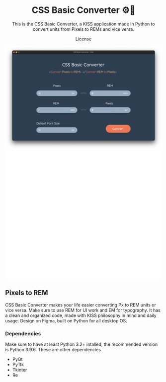 <h1 align="center">CSS Basic Converter ⚙️🧠</h1>

<p align="center">
 This is the CSS Basic Converter, a KISS application made in Python to convert units from Pixels to REMs and vice versa.
</p>

<p align="center">
  <a href="https://github.com/DreamDevourer/css-px-rem-converter/blob/main/LICENSE">License</a>
</p>

<img src="https://github.com/DreamDevourer/css-px-rem-converter/blob/main/Images/softwareFinal.png?raw=true"></img>
<br>
<img src="https://raw.githubusercontent.com/DreamDevourer/css-px-rem-converter/81914b9b66ced1af26a99855d4665ab887ac41ab/Images/codeOrganization.svg"></img>
<br>
## Pixels to REM
CSS Basic Converter makes your life easier converting Px to REM units or vice versa. Make sure to use REM for UI work and EM for typography. It has a clean and organized code, made with KISS philosophy in mind and daily usage. Design on Figma, built on Python for all desktop OS.

### Dependencies
Make sure to have at least Python 3.2+ intalled, the recommended version is Python 3.9.6. These are other dependencies
- PyQt
- PyTtk
- Tkinter
- Re